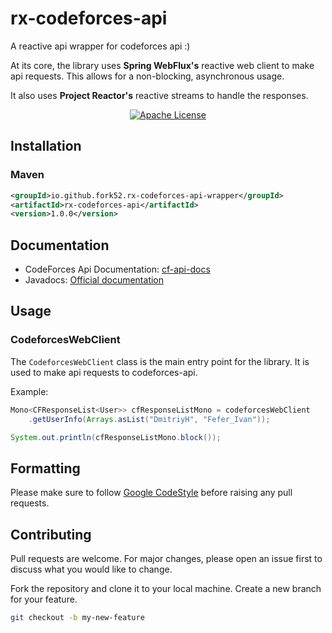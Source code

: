 
# rx-codeforces-api

A reactive api wrapper for codeforces api :)

At its core, the library uses **Spring WebFlux's** reactive web client to make api requests. 
This allows for a non-blocking, asynchronous usage.

It also uses **Project Reactor's** reactive streams to handle the responses.

<p align="center">
  <a href="https://github.com/fork52/chess_gif/blob/master/LICENSE">
      <img alt="Apache License" src="https://img.shields.io/badge/License-Apache_2.0-blue" />
  </a>
</p>

## Installation
### Maven
```xml
<groupId>io.github.fork52.rx-codeforces-api-wrapper</groupId>
<artifactId>rx-codeforces-api</artifactId>
<version>1.0.0</version>
```

## Documentation
- CodeForces Api Documentation: [cf-api-docs](https://codeforces.com/apiHelp)
- Javadocs: [Official documentation](https://javadoc.io/doc/io.github.fork52.rx-codeforces-api-wrapper/rx-codeforces-api/latest/com/rxcodeforces/api/CodeforcesWebClient.html)

## Usage

### CodeforcesWebClient
The `CodeforcesWebClient` class is the main entry point for the library. It is used to make api requests to codeforces-api.

Example:

```java
Mono<CFResponseList<User>> cfResponseListMono = codeforcesWebClient
    .getUserInfo(Arrays.asList("DmitriyH", "Fefer_Ivan"));

System.out.println(cfResponseListMono.block());
```

## Formatting
Please make sure to
follow [Google CodeStyle](https://github.com/google/styleguide/blob/gh-pages/intellij-java-google-style.xml)
before raising any pull requests.


## Contributing

Pull requests are welcome. For major changes, please open an issue first to discuss what you would like to change.

Fork the repository and clone it to your local machine. Create a new branch for your feature.

```bash
git checkout -b my-new-feature
```